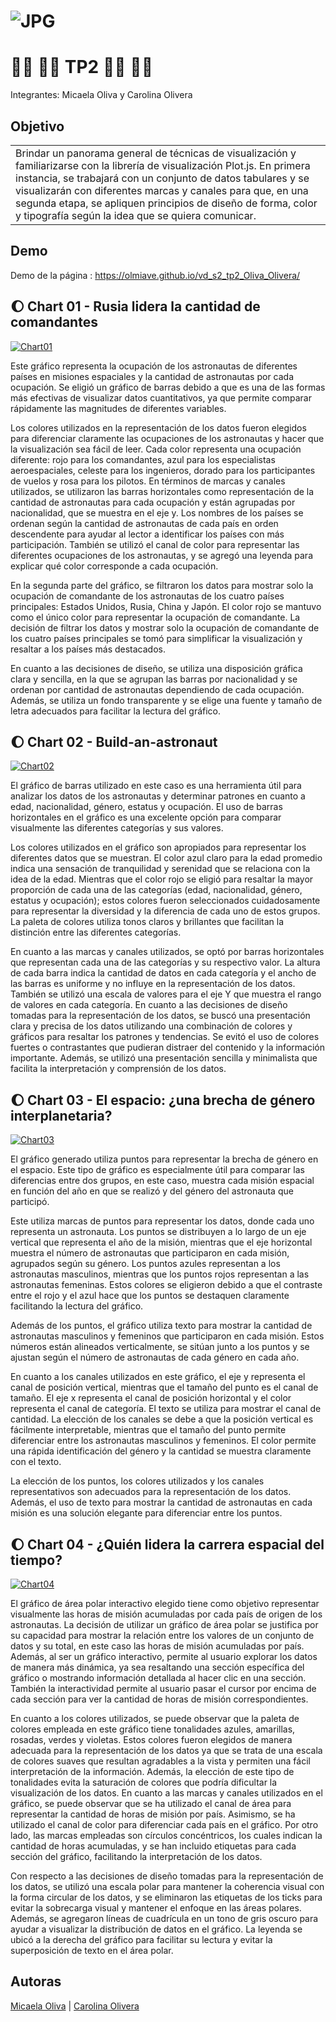 <!-- # vd_s2_tp2_Oliva_Olivera -->

# ![JPG](https://olmiave.github.io/vd_s2_tp2_Oliva_Olivera/imagenes/nasa.jpg)
# :woman_astronaut: :man_astronaut: TP2 :man_astronaut: :woman_astronaut:
Integrantes: Micaela Oliva y Carolina Olivera

## Objetivo
<table>
<tr>
<td>
  Brindar un panorama general de técnicas de visualización y familiarizarse con la librería de visualización Plot.js.
  En primera instancia, se trabajará con un conjunto de datos tabulares y se visualizarán con diferentes marcas y canales para que, en una segunda etapa, se apliquen principios de diseño de forma, color y tipografía según la idea que se quiera comunicar.
</td>
</tr>
</table>

## Demo
Demo de la página :  https://olmiave.github.io/vd_s2_tp2_Oliva_Olivera/

## :waxing_gibbous_moon: Chart 01 - Rusia lidera la cantidad de comandantes 

[![Chart01](https://olmiave.github.io/vd_s2_tp2_Oliva_Olivera/imagenes/chart01.jpeg)](https://olmiave.github.io/vd_s2_tp2_Oliva_Olivera/dataviz_1)

Este gráfico representa la ocupación de los astronautas de diferentes países en misiones espaciales y la cantidad de astronautas por cada ocupación. Se eligió un gráfico de barras debido a que es una de las formas más efectivas de visualizar datos cuantitativos, ya que permite comparar rápidamente las magnitudes de diferentes variables. 

Los colores utilizados en la representación de los datos fueron elegidos para diferenciar claramente las ocupaciones de los astronautas y hacer que la visualización sea fácil de leer. Cada color representa una ocupación diferente: rojo para los comandantes, azul para los especialistas aeroespaciales, celeste para los ingenieros, dorado para los participantes de vuelos y rosa para los pilotos.
En términos de marcas y canales utilizados, se utilizaron las barras horizontales como representación de la cantidad de astronautas para cada ocupación y están agrupadas por nacionalidad, que se muestra en el eje y. Los nombres de los países se ordenan según la cantidad de astronautas de cada país en orden descendente para ayudar al lector a identificar los países con más participación. También se utilizó el canal de color para representar las diferentes ocupaciones de los astronautas, y se agregó una leyenda para explicar qué color corresponde a cada ocupación.

En la segunda parte del gráfico, se filtraron los datos para mostrar solo la ocupación de comandante de los astronautas de los cuatro países principales: Estados Unidos, Rusia, China y Japón. El color rojo se mantuvo como el único color para representar la ocupación de comandante. La decisión de filtrar los datos y mostrar solo la ocupación de comandante de los cuatro países principales se tomó para simplificar la visualización y resaltar a los países más destacados.

En cuanto a las decisiones de diseño, se utiliza una disposición gráfica clara y sencilla, en la que se agrupan las barras por nacionalidad y se ordenan por cantidad de astronautas dependiendo de cada ocupación. Además, se utiliza un fondo transparente y se elige una fuente y tamaño de letra adecuados para facilitar la lectura del gráfico.


## :waxing_gibbous_moon: Chart 02 - Build-an-astronaut

[![Chart02](https://olmiave.github.io/vd_s2_tp2_Oliva_Olivera/imagenes/chart02.jpeg)](https://olmiave.github.io/vd_s2_tp2_Oliva_Olivera/dataviz_2)

El gráfico de barras utilizado en este caso es una herramienta útil para analizar los datos de los astronautas y determinar patrones en cuanto a edad, nacionalidad, género, estatus y ocupación. El uso de barras horizontales en el gráfico es una excelente opción para comparar visualmente las diferentes categorías y sus valores.

Los colores utilizados en el gráfico son apropiados para representar los diferentes datos que se muestran. El color azul claro para la edad promedio indica una sensación de tranquilidad y serenidad que se relaciona con la idea de la edad. Mientras que el color rojo se eligió para resaltar la mayor proporción de cada una de las categorías (edad, nacionalidad, género, estatus y ocupación); estos colores fueron seleccionados cuidadosamente para representar la diversidad y la diferencia de cada uno de estos grupos. La paleta de colores utiliza tonos claros y brillantes que facilitan la distinción entre las diferentes categorías.

En cuanto a las marcas y canales utilizados, se optó por barras horizontales que representan cada una de las categorías y su respectivo valor. La altura de cada barra indica la cantidad de datos en cada categoría y el ancho de las barras es uniforme y no influye en la representación de los datos. También se utilizó una escala de valores para el eje Y que muestra el rango de valores en cada categoría.
En cuanto a las decisiones de diseño tomadas para la representación de los datos, se buscó una presentación clara y precisa de los datos utilizando una combinación de colores y gráficos para resaltar los patrones y tendencias. Se evitó el uso de colores fuertes o contrastantes que pudieran distraer del contenido y la información importante. Además, se utilizó una presentación sencilla y minimalista que facilita la interpretación y comprensión de los datos.


## :waxing_gibbous_moon: Chart 03 - El espacio: ¿una brecha de género interplanetaria?

[![Chart03](https://olmiave.github.io/vd_s2_tp2_Oliva_Olivera/imagenes/chart03.jpeg)](https://olmiave.github.io/vd_s2_tp2_Oliva_Olivera/dataviz_3)

El gráfico generado utiliza puntos para representar la brecha de género en el espacio. Este tipo de gráfico es especialmente útil para comparar las diferencias entre dos grupos, en este caso, muestra cada misión espacial en función del año en que se realizó y del género del astronauta que participó.

Este utiliza marcas de puntos para representar los datos, donde cada uno representa un astronauta. Los puntos se distribuyen a lo largo de un eje vertical que representa el año de la misión, mientras que el eje horizontal muestra el número de astronautas que participaron en cada misión, agrupados según su género. Los puntos azules representan a los astronautas masculinos, mientras que los puntos rojos representan a las astronautas femeninas. Estos colores se eligieron debido a que el contraste entre el rojo y el azul hace que los puntos se destaquen claramente facilitando la lectura del gráfico. 

Además de los puntos, el gráfico utiliza texto para mostrar la cantidad de astronautas masculinos y femeninos que participaron en cada misión. Estos números están alineados verticalmente, se sitúan junto a los puntos y se ajustan según el número de astronautas de cada género en cada año.

En cuanto a los canales utilizados en este gráfico, el eje y representa el canal de posición vertical, mientras que el tamaño del punto es el canal de tamaño. El eje x representa el canal de posición horizontal y el color representa el canal de categoría. El texto se utiliza para mostrar el canal de cantidad.
La elección de los canales se debe a que la posición vertical es fácilmente interpretable, mientras que el tamaño del punto permite diferenciar entre los astronautas masculinos y femeninos. El color permite una rápida identificación del género y la cantidad se muestra claramente con el texto.

La elección de los puntos, los colores utilizados y los canales representativos son adecuados para la representación de los datos. Además, el uso de texto para mostrar la cantidad de astronautas en cada misión es una solución elegante para diferenciar entre los puntos.


## :waxing_gibbous_moon: Chart 04 - ¿Quién lidera la carrera espacial del tiempo?

[![Chart04](https://olmiave.github.io/vd_s2_tp2_Oliva_Olivera/imagenes/chart04.jpeg)](https://olmiave.github.io/vd_s2_tp2_Oliva_Olivera/dataviz_4)

El gráfico de área polar interactivo elegido tiene como objetivo representar visualmente las horas de misión acumuladas por cada país de origen de los astronautas. La decisión de utilizar un gráfico de área polar se justifica por su capacidad para mostrar la relación entre los valores de un conjunto de datos y su total, en este caso las horas de misión acumuladas por país. Además, al ser un gráfico interactivo, permite al usuario explorar los datos de manera más dinámica, ya sea resaltando una sección específica del gráfico o mostrando información detallada al hacer clic en una sección. También la interactividad permite al usuario pasar el cursor por encima de cada sección para ver la cantidad de horas de misión correspondientes.

En cuanto a los colores utilizados, se puede observar que la paleta de colores empleada en este gráfico tiene tonalidades azules, amarillas, rosadas, verdes y violetas. Estos colores fueron elegidos de manera adecuada para la representación de los datos ya que se trata de una escala de colores suaves que resultan agradables a la vista y permiten una fácil interpretación de la información. Además, la elección de este tipo de tonalidades evita la saturación de colores que podría dificultar la visualización de los datos.
En cuanto a las marcas y canales utilizados en el gráfico, se puede observar que se ha utilizado el canal de área para representar la cantidad de horas de misión por país. Asimismo, se ha utilizado el canal de color para diferenciar cada país en el gráfico. Por otro lado, las marcas empleadas son círculos concéntricos, los cuales indican la cantidad de horas acumuladas, y se han incluido etiquetas para cada sección del gráfico, facilitando la interpretación de los datos.

Con respecto a las decisiones de diseño tomadas para la representación de los datos, se utilizó una escala polar para mantener la coherencia visual con la forma circular de los datos, y se eliminaron las etiquetas de los ticks para evitar la sobrecarga visual y mantener el enfoque en las áreas polares. Además, se agregaron líneas de cuadrícula en un tono de gris oscuro para ayudar a visualizar la distribución de datos en el gráfico. La leyenda se ubicó a la derecha del gráfico para facilitar su lectura y evitar la superposición de texto en el área polar.


## Autoras

[Micaela Oliva](https://github.com/olmiave) | [Carolina Olivera](https://github.com/Carol1n4)




